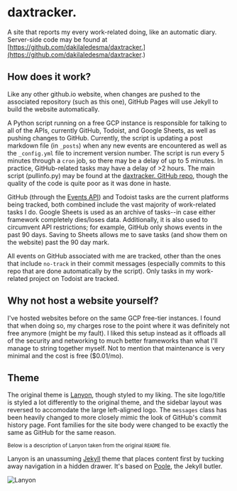 # daxtracker.
A site that reports my every work-related doing, like an automatic diary. Server-side code may be found at [https://github.com/dakilaledesma/daxtracker.](https://github.com/dakilaledesma/daxtracker.)

## How does it work?
Like any other github.io website, when changes are pushed to the associated repository (such as this one), GitHub Pages will use Jekyll to build the website automatically.

A Python script running on a free GCP instance is responsible for talking to all of the APIs, currently GitHub, Todoist, and Google Sheets, as well as pushing changes to GitHub. Currently, the script is updating a post markdown file (in `_posts`) when any new events are encountered as well as the `_config.yml` file to increment version number. The script is run every 5 minutes through a `cron` job, so there may be a delay of up to 5 minutes. In practice, GitHub-related tasks may have a delay of >2 hours. The main script (pullinfo.py) may be found at the [daxtracker. GitHub repo](https://github.com/dakilaledesma/daxtracker.), though the quality of the code is quite poor as it was done in haste.

GitHub (through the [Events API](https://github.com/events)) and Todoist tasks are the current platforms being tracked, both combined include the vast majority of work-related tasks I do. Google Sheets is used as an archive of tasks--in case either framework completely dies/loses data. Additionally, it is also used to circumvent API restrictions; for example, GitHub only shows events in the past 90 days. Saving to Sheets allows me to save tasks (and show them on the website) past the 90 day mark.

All events on GitHub associated with me are tracked, other than the ones that include `no-track` in their commit messages (especially commits to this repo that are done automatically by the script). Only tasks in my work-related project on Todoist are tracked.

## Why not host a website yourself?
I've hosted websites before on the same GCP free-tier instances. I found that when doing so, my charges rose to the point where it was definitely not free anymore (might be my fault). I liked this setup instead as it offloads all of the security and networking to much better frameworks than what I'll manage to string together myself. Not to mention that maintenance is very minimal and the cost is free ($0.01/mo).

## Theme
The original theme is [Lanyon](https://github.com/poole/lanyon), though styled to my liking. The site logo/title is styled a lot differently to the original theme, and the sidebar layout was reversed to accomodate the large left-aligned logo. The `messages` class has been heavily changed to more closely mimic the look of GitHub's commit history page. Font families for the site body were changed to be exactly the same as GitHub for the same reason. 

<sup>Below is a description of Lanyon taken from the original `README` file.</sup>

Lanyon is an unassuming [Jekyll](http://jekyllrb.com) theme that places content first by tucking away navigation in a hidden drawer. It's based on [Poole](http://getpoole.com), the Jekyll butler.

![Lanyon](https://f.cloud.github.com/assets/98681/1825266/be03f014-71b0-11e3-9539-876e61530e24.png)
